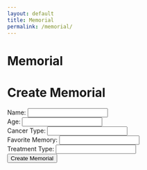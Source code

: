 ```yaml
---
layout: default
title: Memorial
permalink: /memorial/
---
```


# Memorial
<html>
<head>
    <title>Create Memorial</title>
    <style>
        .card {
            border: 1px solid #ccc;
            padding: 10px;
            margin: 10px;
            border-radius: 5px;
            box-shadow: 0 0 5px rgba(0, 0, 0, 0.2);
        }
    </style>
</head>
<body>
    <h1>Create Memorial</h1>
    <form id="memorialForm">
        <label for="name">Name:</label>
        <input type="text" id="name" name="name" required><br>
         <label for="age">Age:</label>
        <input type="number" id="age" name="age" required><br>
        <label for "cancerType">Cancer Type:</label>
        <input type="text" id="cancerType" name="cancerType" required><br>
         <label for="favoriteMemory">Favorite Memory:</label>
        <input type="text" id="favoriteMemory" name="favoriteMemory" required><br>
        <label for="treatmentType">Treatment Type:</label>
        <input type="text" id="treatmentType" name="treatmentType" required><br>
         <button type="submit">Create Memorial</button>
    </form>
    
<script>
        document.getElementById('memorialForm').addEventListener('submit', function (e) {
            e.preventDefault();

            const name = document.getElementById('name').value;
            const age = document.getElementById('age').value;
            const cancerType = document.getElementById('cancerType').value;
            const favoriteMemory = document.getElementById('favoriteMemory').value;
            const treatmentType = document.getElementById('treatmentType').value;

            const memorialData = {
                name: name,
                age: age,
                cancerType: cancerType,
                favoriteMemory: favoriteMemory,
                treatmentType: treatmentType,
            };

            fetch('/api/memorials/add', {
                method: 'POST',
                headers: {
                    'Content-Type': 'application/json',
                },
                body: JSON.stringify(memorialData),
            })
            .then(response => response.json())
            .then(data => {
                const resultCard = document.createElement('div');
                resultCard.className = 'card';
                resultCard.innerHTML = `
                    <h2>Memorial Created</h2>
                    <p>Name: ${data.name}</p>
                    <p>Age: ${data.age}</p>
                    <p>Cancer Type: ${data.cancerType}</p>
                    <p>Favorite Memory: ${data.favoriteMemory}</p>
                    <p>Treatment Type: ${data.treatmentType}</p>
                `;
                document.body.appendChild(resultCard);
            })
            .catch(error => {
                console.error('Error:', error);
            });
        });
    </script>
</body>
</html>
